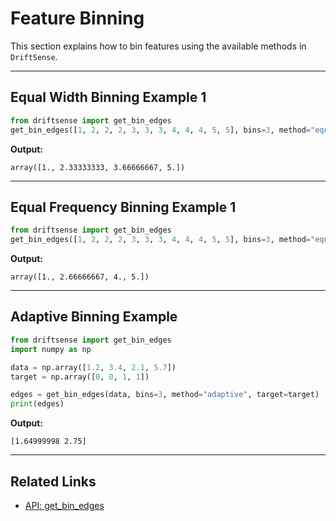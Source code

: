# Feature Binning

This section explains how to bin features using the available methods in `DriftSense`.

---

## Equal Width Binning Example 1

```python
from driftsense import get_bin_edges
get_bin_edges([1, 2, 2, 2, 3, 3, 3, 4, 4, 4, 5, 5], bins=3, method="equal_width")
```

**Output:**
```text
array([1., 2.33333333, 3.66666667, 5.])
```

---

## Equal Frequency Binning Example 1
```python
from driftsense import get_bin_edges
get_bin_edges([1, 2, 2, 2, 3, 3, 3, 4, 4, 4, 5, 5], bins=3, method="equal_freq")

```

**Output:**
```text
array([1., 2.66666667, 4., 5.])
```

---

## Adaptive Binning Example

```python
from driftsense import get_bin_edges
import numpy as np

data = np.array([1.2, 3.4, 2.1, 5.7])
target = np.array([0, 0, 1, 1])

edges = get_bin_edges(data, bins=3, method="adaptive", target=target)
print(edges)
```

**Output:**
```text
[1.64999998 2.75]
```

---

## Related Links
- [API: get_bin_edges](../reference/get_bin_edges.md)
